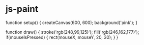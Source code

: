 # js-paint

function setup() {
  createCanvas(600, 600);
  background('pink');
}

function draw() {
  stroke('rgb(248,99,125)');
  fill('rgb(246,162,177)');
  if(mouseIsPressed) {
  rect(mouseX, mouseY, 20, 30); 
  }
}
